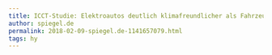 ```yaml
---
title: ICCT-Studie: Elektroautos deutlich klimafreundlicher als Fahrzeuge mit Verbrennungsmotor - SPIEGEL ONLINE - Auto
author: spiegel.de
permalink: 2018-02-09-spiegel.de-1141657079.html
tags: hy
---
```


